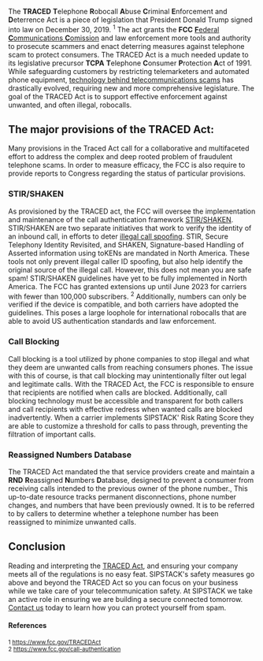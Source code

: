 The **TRACED** **T**elephone **R**obocall **A**buse **C**riminal **E**nforcement and **D**eterrence Act is a piece of legislation that President Donald Trump signed into law on December 30, 2019.  <sup>1</sup> The act grants the **FCC** [**F**ederal **C**ommunications **C**omission](https://www.sipstack.com/resources/knowledge-base/general/glossary-telco) and law enforcement more tools and authority to prosecute scammers and enact deterring measures against telephone scam to protect consumers. The TRACED Act is a much needed update to its legislative precursor  **TCPA**  **T**elephone **C**onsumer **P**rotection **A**ct of 1991. While safeguarding customers by restricting  telemarketers and automated phone equipment, [technology behind telecommunications scams]( https://www.sipstack.com/resources/blog/the-state-of-spam-calling-in-the-US) has drastically evolved, requiring new and more comprehensive legislature. The goal of the TRACED Act is to support effective enforcement against unwanted, and often illegal, robocalls. 
## The major provisions of the TRACED Act:
Many provisions in the Traced Act call for a collaborative and multifaceted effort to address the complex and deep rooted problem of fraudulent telephone scams. In order to measure efficacy, the FCC is also require to provide reports to Congress regarding the status of particular provisions. 
### STIR/SHAKEN
As provisioned by the TRACED act, the FCC will oversee the implementation and maintenance of the call authentication framework [STIR/SHAKEN](https://www.sipstack.com/resources/knowledge-base/regulatory/what-is-stir-shaken).  STIR/SHAKEN are two separate initiatives that work to verify the identity of an inbound call, in efforts to deter [ illegal call spoofing](https://www.sipstack.com/resources/knowledge-base/general/what-is-call-spoofing). STIR, Secure Telephony Identity Revisited, and SHAKEN, Signature-based Handling of Asserted information using toKENs are mandated in North America. These tools not only prevent illegal caller ID spoofing, but also help identify the original source of the illegal call.
However, this does not mean you are safe spam! STIR/SHAKEN guidelines have yet to be fully implemented in North America. The FCC has granted extensions up until June 2023 for carriers with fewer than 100,000 subscribers. <sup>2</sup>  Additionally, numbers can only be verified if the device is compatible, and both carriers have adopted the guidelines. This poses a large loophole for international robocalls that are able to avoid US authentication standards and law enforcement. 
### Call Blocking 
Call blocking is a tool utilized by phone companies to stop illegal and what they deem are unwanted calls from reaching consumers phones. The issue with this of course, is that call blocking may unintentionally filter out legal and legitimate calls. With the TRACED Act, the FCC is responsible to ensure that recipients are notified when calls are blocked. Additionally, call blocking technology must be accessible and transparent for both callers and call recipients with effective redress when wanted calls are blocked inadvertently. When a carrier implements SIPSTACK' Risk Rating Score they are able to customize a threshold for calls to pass through, preventing the filtration of important calls. 
### Reassigned Numbers Database 
The TRACED Act mandated the that service providers create and maintain a **RND** **R**eassigned **N**umbers **D**atabase, designed to prevent a consumer from receiving calls intended to the previous owner of the phone number., This up-to-date resource tracks permanent disconnections, phone number changes, and numbers that have been previously owned. It is to be referred to by callers to determine whether a telephone number has been reassigned to minimize unwanted calls. 

## Conclusion
Reading and interpreting the [TRACED Act](https://www.govinfo.gov/content/pkg/BILLS-116s151enr/pdf/BILLS-116s151enr.pdf), and ensuring your company meets all of the regulations is no easy feat. SIPSTACK's safety measures go above and beyond the TRACED Act so you can focus on your business while we take care of your telecommunication safety. At SIPSTACK we take an active role in ensuring we are building a secure connected tomorrow. [Contact us]( https://www.sipstack.com/contact/us) today to learn how you can protect yourself from spam.  
#### References
<sup>1 <a href="https://www.fcc.gov/TRACEDAct" class="ss-reference" target="_blank">https://www.fcc.gov/TRACEDAct</a></sup>  
<sup>2 <a href="https://www.fcc.gov/call-authentication" class="ss-reference" target="_blank">https://www.fcc.gov/call-authentication</a></sup> 
